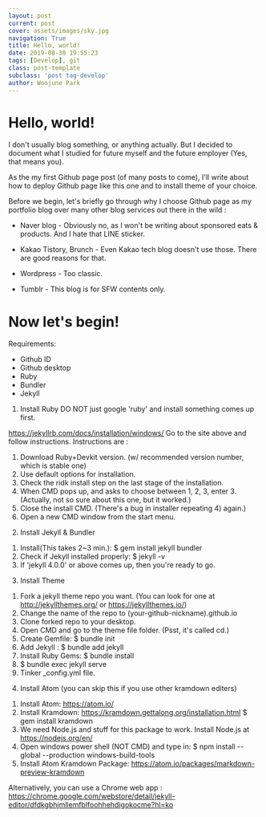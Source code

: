 ```yaml
---
layout: post
current: post
cover: assets/images/sky.jpg
navigation: True
title: Hello, world!
date: 2019-08-30 19:55:23
tags: [Develop], git
class: post-template
subclass: 'post tag-develop'
author: Woojune Park
---
```

# Hello, world!


I don't usually blog something, or anything actually. But I decided to document what I studied for future myself and the future employer (Yes, that means you).

As the my first Github page post (of many posts to come), I'll write about how to deploy Github page like this one and to install theme of your choice.


Before we begin, let's briefly go through why I choose Github page as my portfolio blog over many other blog services out there in the wild :

- Naver blog - Obviously no, as I won't be writing about sponsored eats & products. And I hate that LINE sticker.

- Kakao Tistory, Brunch - Even Kakao tech blog doesn't use those. There are good reasons for that.

- Wordpress - Too classic.

- Tumblr - This blog is for SFW contents only.


# Now let's begin!
Requirements:
- Github ID
 - Github desktop
- Ruby
 - Bundler
 - Jekyll


1. Install Ruby
DO NOT just google 'ruby' and install something comes up first.

https://jekyllrb.com/docs/installation/windows/
Go to the site above and follow instructions. Instructions are :
1) Download Ruby+Devkit version. (w/ recommended version number, which is stable one)
2) Use default options for installation.
3) Check the ridk install step on the last stage of the installation.
4) When CMD pops up, and asks to choose between 1, 2, 3, enter 3. (Actually, not so sure about this one, but it worked.)
5) Close the install CMD. (There's a bug in installer repeating 4) again.) 
6) Open a new CMD window from the start menu.


2. Install Jekyll & Bundler
1) Install(This takes 2~3 min.): 
		$ gem install jekyll bundler
2) Check if Jekyll installed properly: $ jekyll -v
3) If 'jekyll 4.0.0' or above comes up, then you're ready to go.


3. Install Theme
1) Fork a jekyll theme repo you want. (You can look for one at http://jekyllthemes.org/ or https://jekyllthemes.io/)
2) Change the name of the repo to (your-github-nickname).github.io
3) Clone forked repo to your desktop.
4) Open CMD and go to the theme file folder. (Psst, it's called cd.)
5) Create Gemfile: 
	$ bundle init
6) Add Jekyll : 
	$ bundle add jekyll
7) Install Ruby Gems: 
	$ bundle install
8) 
	$ bundle exec jekyll serve
9) Tinker _config.yml file.


4. Install Atom (you can skip this if you use other kramdown editers)
1) Install Atom: https://atom.io/
2) Install Kramdown: https://kramdown.gettalong.org/installation.html
		$ gem install kramdown
3) We need Node.js and stuff for this package to work. Install Node.js at https://nodejs.org/en/
4) Open windows power shell (NOT CMD) and type in:
		$ npm install --global --production windows-build-tools
5) Install Atom Kramdown Package: https://atom.io/packages/markdown-preview-kramdown

Alternatively, you can use a Chrome web app :
https://chrome.google.com/webstore/detail/jekyll-editor/dfdkgbhjmllemfblfoohhehdigokocme?hl=ko
